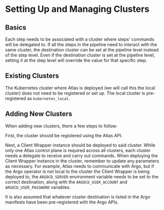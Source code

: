# Setting Up and Managing Clusters

## Basics

Each step needs to be associated with a cluster where steps' commands will be delegated to. If all the steps in the pipeline need to interact with the same cluster, the destination cluster can be set at the pipeline level instead of the step level. Even if the destination cluster is set at the pipeline level, setting it at the step level will override the value for that specific step.

## Existing Clusters

The Kubernetes cluster where Atlas is deployed (we will call this the local cluster) does not need to be registered or set up. The local cluster is pre-registered as `kubernetes_local`.

## Adding New Clusters

When adding new clusters, there a few steps to follow:

First, the cluster should be registered using the Atlas API.

Next, a Client Wrapper instance should be deployed to said cluster. While only one Atlas control plane is required across all clusters, each cluster needs a delegate to receive and carry out commands. When deploying the Client Wrapper instance in the cluster, remember to update any parameters as necessary. For example, Atlas needs to communicate with Argo, but if the Argo operator is not local to the cluster the Client Wrapper is being deployed to, the `ARGOCD_SERVER` environment variable needs to be set to the correct destination, along with the `ARGOCD_USER_ACCOUNT` and `ARGOCD_USER_PASSWORD` variables.

It is also assumed that whatever cluster destination is listed in the Argo manifests have been pre-registered with the Argo APIs.

